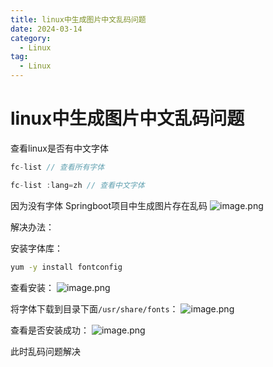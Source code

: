 ```yaml
---
title: linux中生成图片中文乱码问题
date: 2024-03-14
category:
  - Linux
tag:
  - Linux
---
```

# linux中生成图片中文乱码问题

查看linux是否有中文字体

```java
fc-list // 查看所有字体

fc-list :lang=zh // 查看中文字体
```

因为没有字体
Springboot项目中生成图片存在乱码
![image.png](https://s2.loli.net/2024/03/14/zuPRj9NT2DXcUfV.webp)

解决办法：

安装字体库：
```sh
yum -y install fontconfig
```

查看安装：
![image.png](https://s2.loli.net/2024/03/14/IyHfxWl7DtXYBpz.webp)

将字体下载到目录下面`/usr/share/fonts`：
![image.png](https://s2.loli.net/2024/03/14/mAPdXqWZHBO9toT.webp)


查看是否安装成功：
![image.png](https://s2.loli.net/2024/03/14/b9PohXisIH8OYAx.webp)


此时乱码问题解决
